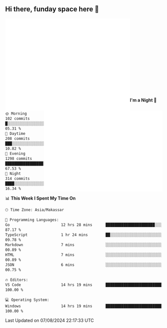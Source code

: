 ## Hi there, funday space here 🚀

<img align="left" width="400" alt="🌞" src="https://raw.githubusercontent.com/fhasnur/fhasnur/master/general.svg?token=ATQS65TR7ETTG5RLJUDIDBLBN34HE">
<img align="right" width="380" alt="🌞" src="https://raw.githubusercontent.com/fhasnur/fhasnur/master/statistics.svg?token=ATQS65TR7ETTG5RLJUDIDBLBN34HE">

<br><br><br><br><br><br><br><br><br><br><br><br><br><br>

<!--START_SECTION:waka-->
**I'm a Night 🦉** 

```text
🌞 Morning                102 commits         █░░░░░░░░░░░░░░░░░░░░░░░░   05.31 % 
🌆 Daytime                208 commits         ███░░░░░░░░░░░░░░░░░░░░░░   10.82 % 
🌃 Evening                1298 commits        █████████████████░░░░░░░░   67.53 % 
🌙 Night                  314 commits         ████░░░░░░░░░░░░░░░░░░░░░   16.34 % 
```


📊 **This Week I Spent My Time On** 

```text
🕑︎ Time Zone: Asia/Makassar

💬 Programming Languages: 
Go                       12 hrs 28 mins      ██████████████████████░░░   87.17 % 
TypeScript               1 hr 24 mins        ██░░░░░░░░░░░░░░░░░░░░░░░   09.78 % 
Markdown                 7 mins              ░░░░░░░░░░░░░░░░░░░░░░░░░   00.89 % 
HTML                     7 mins              ░░░░░░░░░░░░░░░░░░░░░░░░░   00.89 % 
JSON                     6 mins              ░░░░░░░░░░░░░░░░░░░░░░░░░   00.75 % 

🔥 Editors: 
VS Code                  14 hrs 19 mins      █████████████████████████   100.00 % 

💻 Operating System: 
Windows                  14 hrs 19 mins      █████████████████████████   100.00 % 
```


 Last Updated on 07/08/2024 22:17:33 UTC
<!--END_SECTION:waka-->
